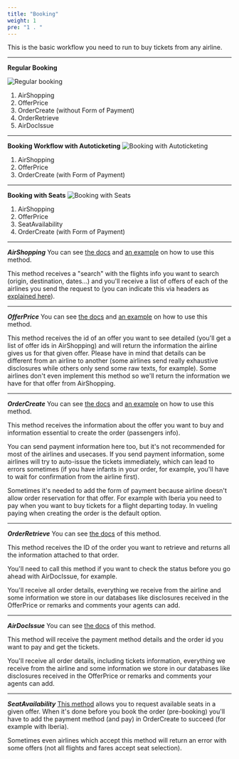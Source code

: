 ```yaml
---
title: "Booking"
weight: 1
pre: "1 . "
---
```


This is the basic workflow you need to run to buy tickets from any airline.

----

**Regular Booking**

![Regular booking](../../images/bookingregular.png)

1. AirShopping
2. OfferPrice
3. OrderCreate (without Form of Payment)
4. OrderRetrieve
5. AirDocIssue

----

**Booking Workflow with Autoticketing**
![Booking with Autoticketing](../../images/bookingauto.png)

1. AirShopping
2. OfferPrice
3. OrderCreate (with Form of Payment)

----

**Booking with Seats**
![Booking with Seats](../../images/bookingseats.png)

1. AirShopping
2. OfferPrice
3. SeatAvailability
4. OrderCreate (with Form of Payment)

----

***AirShopping***
You can see [the docs](https://api.airgateway.net/v1.1/swagger-ui/#!/NDC_Methods/AirDocIssue_Post) and [an example](https://docs.airgateway.net/?version=latest#2e6c3925-7fc9-4675-a633-4e218762e98d) on how to use this method.

This method receives a "search" with the flights info you want to search (origin, destination, dates...) and you'll receive a list of offers of each of the airlines you send the request to (you can indicate this via headers as [explained here](https://dev-guides.airgateway.net/getting_started/sending_requests_to_our_ndc_api/)).

----

***OfferPrice***
You can see [the docs](https://api.airgateway.net/v1.1/swagger-ui/#!/NDC_Methods/OfferPrice_Post) and [an example](https://docs.airgateway.net/?version=latest#e6a12080-535a-4083-81d3-ece0841aeffd) on how to use this method.

This method receives the id of an offer you want to see detailed (you'll get a list of offer ids in AirShopping) and will return the information the airline gives us for that given offer. Please have in mind that details can be different from an airline to another (some airlines send really exhaustive disclosures while others only send some raw texts, for example). Some airlines don't even implement this method so we'll return the information we have for that offer from AirShopping.

----

***OrderCreate***
You can see [the docs](https://api.airgateway.net/v1.1/swagger-ui/#!/NDC_Methods/OrderCreate_Post) and [an example](https://docs.airgateway.net/?version=latest#57433cd3-b160-4a35-8e7a-a465c8d5b96e) on how to use this method.

This method receives the information about the offer you want to buy and information essential to create the order (passengers info).

You can send payment information here too, but it's not recommended for most of the airlines and usecases. If you send payment information, some airlines will try to auto-issue the tickets immediately, which can lead to errors sometimes (if you have infants in your order, for example, you'll have to wait for confirmation from the airline first).

Sometimes it's needed to add the form of payment because airline doesn't allow order reservation for that offer. For example with Iberia you need to pay when you want to buy tickets for a flight departing today. In vueling paying when creating the order is the default option.

----

***OrderRetrieve***
You can see [the docs](https://api.airgateway.net/v1.1/swagger-ui/#!/NDC_Methods/OrderRetrieve_Post) of this method.

This method receives the ID of the order you want to retrieve and returns all the information attached to that order.

You'll need to call this method if you want to check the status before you go ahead with AirDocIssue, for example.

You'll receive all order details, everything we receive from the airline and some information we store in our databases like disclosures received in the OfferPrice or remarks and comments your agents can add.

----

***AirDocIssue***
You can see [the docs](https://api.airgateway.net/v1.1/swagger-ui/#!/NDC_Methods/AirDocIssue_Post) of this method.

This method will receive the payment method details and the order id you want to pay and get the tickets.

You'll receive all order details, including tickets information, everything we receive from the airline and some information we store in our databases like disclosures received in the OfferPrice or remarks and comments your agents can add.

----

***SeatAvailability***
[This method](https://api.airgateway.net/v1.1/swagger-ui/#!/NDC_Methods/SeatAvailability_Post) allows you to request available seats in a given offer. When it's done before you book the order (pre-booking) you'll have to add the payment method (and pay) in OrderCreate to succeed (for example with Iberia).

Sometimes even airlines which accept this method will return an error with some offers (not all flights and fares accept seat selection).